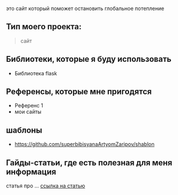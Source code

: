 это cайт который поможет остановить глобальное потепление
## Тип моего проекта:
> сайт

## Библиотеки, которые я буду использовать
- Библиотека flask

## Референсы, которые мне пригодятся
- Референс 1
- мои сайты
## шаблоны
- https://github.com/superbibisyanaArtyomZaripov/shablon

## Гайды-статьи, где есть полезная для меня информация
статья про  ... [ccылка на  статью ](https://rg.ru/2023/11/07/kak-prostoj-chelovek-mozhet-povliiat-na-globalnoe-poteplenie.html)

